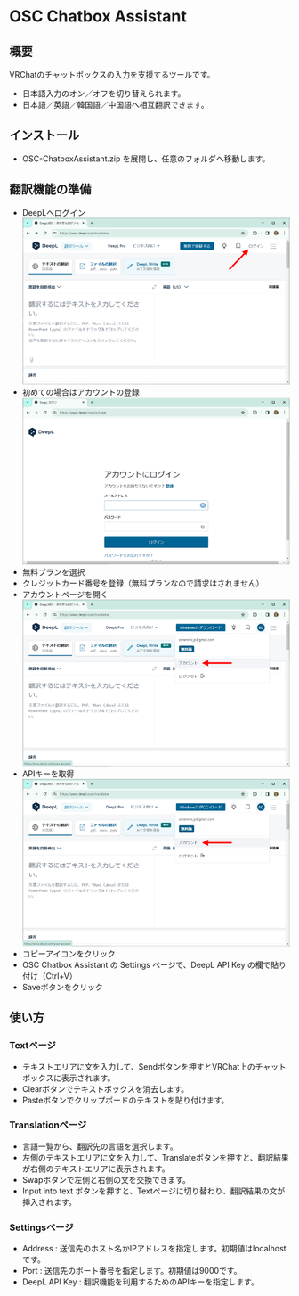 # OSC Chatbox Assistant

## 概要

VRChatのチャットボックスの入力を支援するツールです。

- 日本語入力のオン／オフを切り替えられます。
- 日本語／英語／韓国語／中国語へ相互翻訳できます。

## インストール

- OSC-ChatboxAssistant.zip を展開し、任意のフォルダへ移動します。

## 翻訳機能の準備

- DeepLへログイン
![DeepLへログイン](1.png)
- 初めての場合はアカウントの登録
![DeepLアカウントの登録](2.png)
- 無料プランを選択
- クレジットカード番号を登録（無料プランなので請求はされません）
- アカウントページを開く 
![アカウントページを開く](3.png)
- APIキーを取得
![ご利用中のDeepLアカウント](3.png)
- コピーアイコンをクリック
- OSC Chatbox Assistant の Settings ページで、DeepL API Key の欄で貼り付け（Ctrl+V）
- Saveボタンをクリック

## 使い方

### Textページ

- テキストエリアに文を入力して、Sendボタンを押すとVRChat上のチャットボックスに表示されます。
- Clearボタンでテキストボックスを消去します。
- Pasteボタンでクリップボードのテキストを貼り付けます。

### Translationページ

- 言語一覧から、翻訳先の言語を選択します。
- 左側のテキストエリアに文を入力して、Translateボタンを押すと、翻訳結果が右側のテキストエリアに表示されます。
- Swapボタンで左側と右側の文を交換できます。
- Input into text ボタンを押すと、Textページに切り替わり、翻訳結果の文が挿入されます。

### Settingsページ

- Address : 送信先のホスト名かIPアドレスを指定します。初期値はlocalhostです。
- Port : 送信先のポート番号を指定します。初期値は9000です。
- DeepL API Key : 翻訳機能を利用するためのAPIキーを指定します。

